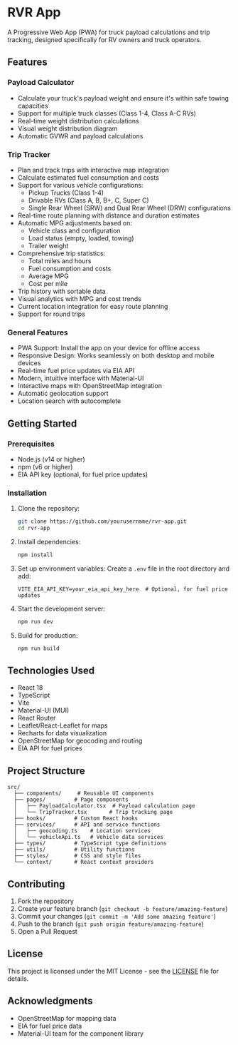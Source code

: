 # RVR App

A Progressive Web App (PWA) for truck payload calculations and trip tracking, designed specifically for RV owners and truck operators.

## Features

### Payload Calculator
- Calculate your truck's payload weight and ensure it's within safe towing capacities
- Support for multiple truck classes (Class 1-4, Class A-C RVs)
- Real-time weight distribution calculations
- Visual weight distribution diagram
- Automatic GVWR and payload calculations

### Trip Tracker
- Plan and track trips with interactive map integration
- Calculate estimated fuel consumption and costs
- Support for various vehicle configurations:
  - Pickup Trucks (Class 1-4)
  - Drivable RVs (Class A, B, B+, C, Super C)
  - Single Rear Wheel (SRW) and Dual Rear Wheel (DRW) configurations
- Real-time route planning with distance and duration estimates
- Automatic MPG adjustments based on:
  - Vehicle class and configuration
  - Load status (empty, loaded, towing)
  - Trailer weight
- Comprehensive trip statistics:
  - Total miles and hours
  - Fuel consumption and costs
  - Average MPG
  - Cost per mile
- Trip history with sortable data
- Visual analytics with MPG and cost trends
- Current location integration for easy route planning
- Support for round trips

### General Features
- PWA Support: Install the app on your device for offline access
- Responsive Design: Works seamlessly on both desktop and mobile devices
- Real-time fuel price updates via EIA API
- Modern, intuitive interface with Material-UI
- Interactive maps with OpenStreetMap integration
- Automatic geolocation support
- Location search with autocomplete

## Getting Started

### Prerequisites

- Node.js (v14 or higher)
- npm (v6 or higher)
- EIA API key (optional, for fuel price updates)

### Installation

1. Clone the repository:
   ```bash
   git clone https://github.com/yourusername/rvr-app.git
   cd rvr-app
   ```

2. Install dependencies:
   ```bash
   npm install
   ```

3. Set up environment variables:
   Create a `.env` file in the root directory and add:
   ```
   VITE_EIA_API_KEY=your_eia_api_key_here  # Optional, for fuel price updates
   ```

4. Start the development server:
   ```bash
   npm run dev
   ```

5. Build for production:
   ```bash
   npm run build
   ```

## Technologies Used

- React 18
- TypeScript
- Vite
- Material-UI (MUI)
- React Router
- Leaflet/React-Leaflet for maps
- Recharts for data visualization
- OpenStreetMap for geocoding and routing
- EIA API for fuel prices

## Project Structure

```
src/
  ├── components/     # Reusable UI components
  ├── pages/         # Page components
  │   ├── PayloadCalculator.tsx  # Payload calculation page
  │   └── TripTracker.tsx       # Trip tracking page
  ├── hooks/         # Custom React hooks
  ├── services/      # API and service functions
  │   ├── geocoding.ts    # Location services
  │   └── vehicleApi.ts   # Vehicle data services
  ├── types/         # TypeScript type definitions
  ├── utils/         # Utility functions
  ├── styles/        # CSS and style files
  └── context/       # React context providers
```

## Contributing

1. Fork the repository
2. Create your feature branch (`git checkout -b feature/amazing-feature`)
3. Commit your changes (`git commit -m 'Add some amazing feature'`)
4. Push to the branch (`git push origin feature/amazing-feature`)
5. Open a Pull Request

## License

This project is licensed under the MIT License - see the [LICENSE](LICENSE) file for details.

## Acknowledgments

- OpenStreetMap for mapping data
- EIA for fuel price data
- Material-UI team for the component library

